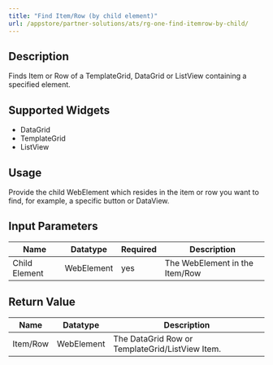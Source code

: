 ```yaml
---
title: "Find Item/Row (by child element)"
url: /appstore/partner-solutions/ats/rg-one-find-itemrow-by-child/
---
```


## Description

Finds Item or Row of a TemplateGrid, DataGrid or ListView containing a specified element.

## Supported Widgets

* DataGrid
* TemplateGrid
* ListView

## Usage

Provide the child WebElement which resides in the item or row you want to find, for example, a specific button or DataView.  

## Input Parameters

Name | Datatype | Required | Description
--- | --- | --- | ---
Child Element | WebElement | yes | The WebElement in the Item/Row

## Return Value

Name | Datatype | Description
---- | --------- | ---------------
Item/Row | WebElement | The DataGrid Row or TemplateGrid/ListView Item.
